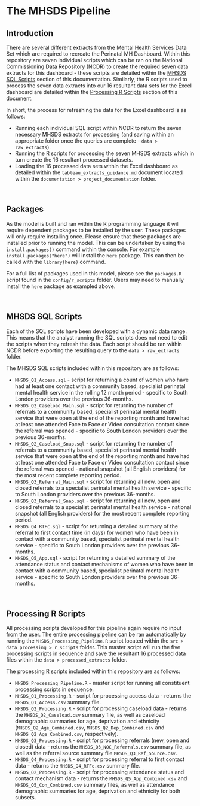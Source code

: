 # The MHSDS Pipeline

## Introduction
There are several different extracts from the Mental Health Services Data Set which are required to recreate the Perinatal MH Dashboard. Within this repository are seven individual scripts which can be ran on the National Commissioning Data Repository (NCDR) to create the required seven data extracts for this dashboard - these scripts are detailed within the [MHSDS SQL Scripts](#-MHSDS-SQL-Scripts) section of this documentation. Similarly, the R scripts used to process the seven data extracts into our 16 resultant data sets for the Excel dashboard are detailed within the [Processing R Scripts](#-Processing-R-Scripts) section of this document.

In short, the process for refreshing the data for the Excel dashboard is as follows:

* Running each individual SQL script within NCDR to return the seven necessary MHSDS extracts for processing (and saving within an appropriate folder once the queries are complete - `data > raw_extracts`).
* Running the R scripts for processing the seven MHSDS extracts which in turn create the 16 resultant processed datasets.
* Loading the 16 processed data sets within the Excel dashboard as detailed within the `tableau_extracts_guidance.md` document located within the `documentation > project_documentation` folder.

<br/>

## Packages
As the model is built and ran within the R programming language it will require dependent packages to be installed by the user. These packages will only require installing once. Please ensure that these packages are installed prior to running the model. This can be undertaken by using the `install.packages()` command within the console. For example `install.packages("here")` will install the `here` package. This can then be called with the `library(here)` command. 

For a full list of packages used in this model, please see the `packages.R` script found in the `config/r_scripts` folder. Users may need to manually install the `here` package as exampled above.

<br/>

## MHSDS SQL Scripts
Each of the SQL scripts have been developed with a dynamic data range. This means that the analyst running the SQL scripts does not need to edit the scripts when they refresh the data. Each script should be ran within NCDR before exporting the resulting query to the `data > raw_extracts` folder.

The MHSDS SQL scripts included within this repository are as follows:

* `MHSDS_Q1_Access.sql` - script for returning a count of women who have had at least one contact with a community based, specialist perinatal mental health service in the rolling 12 month period - specific to South London providers over the previous 36-months.
* `MHSDS_Q2_Caseload_Main.sql` - script for returning the number of referrals to a community based, specialist perinatal mental health service that were open at the end of the reporting month and have had at least one attended Face to Face or Video consultation contact since the referral was opened - specific to South London providers over the previous 36-months.
* `MHSDS_Q2_Caseload_Snap.sql` - script for returning the number of referrals to a community based, specialist perinatal mental health service that were open at the end of the reporting month and have had at least one attended Face to Face or Video consultation contact since the referral was opened - national snapshot (all English providers) for the most recent complete reporting period.
* `MHSDS_Q3_Referral_Main.sql` - script for returning all new, open and closed referrals to a specialist perinatal mental health service - specific to South London providers over the previous 36-months.
* `MHSDS_Q3_Referral_Snap.sql` - script for returning all new, open and closed referrals to a specialist perinatal mental health service - national snapshot (all English providers) for the most recent complete reporting period.
* `MHSDS_Q4_RTFc.sql` - script for returning a detailed summary of the referral to first contact time (in days) for women who have been in contact with a community based, specialist perinatal mental health service - specific to South London providers over the previous 36-months.
* `MHSDS_Q5_App.sql` - script for returning a detailed summary of the attendance status and contact mechanisms of women who have been in contact with a community based, specialist perinatal mental health service - specific to South London providers over the previous 36-months.

<br/>

## Processing R Scripts
All processing scripts developed for this pipeline again require no input from the user. The entire processing pipeline can be ran automatically by running the `MHSDS_Processing_Pipeline.R` script located within the `src > data_processing > r_scripts` folder. This master script will run the five processing scripts in sequence and save the resultant 16 processed data files within the `data > processed_extracts` folder.

The processing R scripts included within this repository are as follows:

* `MHSDS_Processing_Pipeline.R` - master script for running all constituent processing scripts in sequence.
* `MHSDS_Q1_Processing.R` - script for processing access data - returns the `MHSDS_Q1_Access.csv` summary file.
* `MHSDS_Q2_Processing.R` - script for processing caseload data - returns the `MHSDS_Q2_Caseload.csv` summary file, as well as caseload demographic summaries for age, deprivation and ethnicity (`MHSDS_Q2_Age_Combined.csv`, `MHSDS_Q2_Dep_Combined.csv` and `MHSDS_Q2_Age_Combined.csv`, respectively).
* `MHSDS_Q3_Processing.R` - script for processing referrals (new, open and closed) data - returns the `MHSDS_Q3_NOC_Referrals.csv` summary file, as well as the referral source summary file `MHSDS_Q3_Ref_Source.csv`.
* `MHSDS_Q4_Processing.R` - script for processing referral to first contact data - returns the `MHSDS_Q4_RTFc.csv` summary file.
* `MHSDS_Q2_Processing.R` - script for processing attendance status and contact mechanism data - returns the `MHSDS_Q5_App_Combined.csv` and `MHSDS_Q5_Con_Combined.csv` summary files, as well as attendance demographic summaries for age, deprivation and ethnicity for both subsets.
